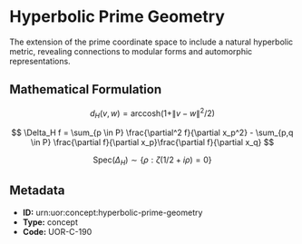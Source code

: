 # Hyperbolic Prime Geometry

The extension of the prime coordinate space to include a natural hyperbolic metric, revealing connections to modular forms and automorphic representations.

## Mathematical Formulation

$$
d_H(v, w) = \text{arccosh}(1 + \|v - w\|^2/2)
$$

$$
\Delta_H f = \sum_{p \in P} \frac{\partial^2 f}{\partial x_p^2} - \sum_{p,q \in P} \frac{\partial f}{\partial x_p}\frac{\partial f}{\partial x_q}
$$

$$
\text{Spec}(\Delta_H) \sim \{\rho : \zeta(1/2 + i\rho) = 0\}
$$

## Metadata

- **ID:** urn:uor:concept:hyperbolic-prime-geometry
- **Type:** concept
- **Code:** UOR-C-190
